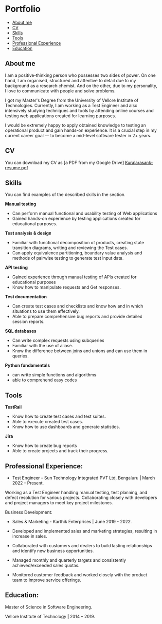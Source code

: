 # Portfolio
- [About me](#about-me)
- [CV](#cv)
- [Skills](#skills)
- [Tools](#tools)
- [Professional Experience](#Professional_Experience)
- [Education](#EDUCATION)

## About me

I am a positive-thinking person who possesses two sides of power. On one hand, I am organised, structured and attentive to detail due to my background as a research chemist. And on the other, due to my personality, I love to communicate with people and solve problems.

I got my Master's Degree from the University of Vellore Institute of Technologies. Currently,  I am working as a Test Engineer and also intensively studying techniques and tools by attending online courses and testing web applications created for learning purposes.

I would be extremely happy to apply obtained knowledge to testing an operational product and gain hands-on experience. It is a crucial step in my current career goal — to become a mid-level software tester in 2+ years.

## CV
You can download my CV as [a PDF from my Google Drive] [Kuralarasank-resume.pdf](https://github.com/user-attachments/files/18573926/Kuralarasank-resume.pdf)


## Skills

You can find examples of the described skills in the section.

__Manual testing__
  * Can perform manual functional and usability testing of Web applications
  * Gained hands-on experience by testing applications created for educational purposes.

__Test analysis & design__
  * Familiar with functional decomposition of products, creating state transition diagrams, writing and reviewing the Test cases.
  * Can apply equivalence partitioning, boundary value analysis and methods of pairwise testing to generate test input data.

__API testing__
  * Gained experience through manual testing of APIs created for educational purposes
  * Know how to manipulate requests and Get responses.

__Test documentation__
  * Can create test cases and checklists and know how and in which situations to use them effectively.
  * Able to prepare comprehensive bug reports and provide detailed session reports.

__SQL databases__
  * Can write complex requests using subqueries
  * Familiar with the use of aliase.
  * Know the difference between joins and unions and can use them in queries.

__Python fundamentals__
  * can write simple functions and algorithms
  * able to comprehend easy codes

## Tools

__TestRail__
  * Know how to create test cases and test suites.
  * Able to execute created test cases.
  * Know how to use dashboards and generate statistics.

__Jira__
  * Know how to create bug reports
  * Able to create projects and track their progress.

##  Professional Experience:

  * Test Engineer - Sun Technology Integrated PVT Ltd, Bengaluru | March 2022 - Present.

Working as a Test Engineer handling manual testing, test planning, and defect resolution for various projects. Collaborating closely with developers and project managers to meet key project milestones.

 Business Development:
 *  Sales & Marketing - Karthik Enterprises | June 2019 - 2022.

  * Developed and implemented sales and marketing strategies, resulting in increase in sales.
  * Collaborated with customers and dealers to build lasting relationships and identify new business opportunities.
  * Managed monthly and quarterly targets and consistently achieved/exceeded sales quotas.
  * Monitored customer feedback and worked closely with the product team to improve service offerings.

##  Education:

Master of Science in Software Engineering.

Vellore Institute of Technology | 2014 – 2019.






